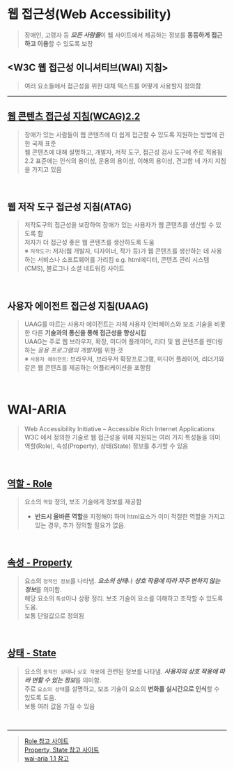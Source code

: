 
# 웹 접근성(Web Accessibility)
> 장애인, 고령자 등 ***모든 사람들***이 웹 사이트에서 제공하는 정보를 **동등하게 접근하고 이용**할 수 있도록 보장

## <W3C 웹 접근성 이니셔티브(WAI) 지침>
> 여러 요소들에서 접근성을 위한 대체 텍스트를 어떻게 사용할지 정의함
***

## [웹 콘텐츠 접근성 지침(WCAG)2.2](https://github.com/hiro961227/Dev-Docs/blob/main/Study-Docs/accessibility/WebAccessibility.md)
> 장애가 있는 사람들이 웹 콘텐츠에 더 쉽게 접근할 수 있도록 지원하는 방법에 관한 국제 표준 <br/>
> 웹 콘텐츠에 대해 설명하고, 개발자, 저작 도구, 접근성 검사 도구에 주로 적용됨 <br/>
> 2.2 표준에는 인식의 용이성, 운용의 용이성, 이해의 용이성, 견고함 네 가지 지침을 가지고 있음 <br/>

<br/>

## 웹 저작 도구 접근성 지침(ATAG)
> 저작도구의 접근성을 보장하여 장애가 있는 사용자가 웹 콘텐츠를 생산할 수 있도록 함 <br/>
> 저자가 더 접근성 좋은 웹 콘텐츠를 생산하도록 도움 <br/>
> ※ ```저작도구```: 저자(웹 개발자, 디자이너, 작가 등)가 웹 콘텐츠를 생산하는 데 사용하는 서비스나 소프트웨어를 가리킴 e.g. html에디터, 콘텐츠 관리 시스템(CMS), 블로그나 소셜 네트워킹 사이트

<br/>

## 사용자 에이전트 접근성 지침(UAAG)
> UAAG를 따르는 사용자 에이전트는 자체 사용자 인터페이스와 보조 기술을 비롯한 다른 **기술과의 통신을 통해 접근성을 향상시킴** <br/>
> UAAG는 주로 웹 브라우저, 확장, 미디어 플레이어, 리더 및 웹 콘텐츠를 렌더링하는 *응용 프로그램의 개발자*를 위한 것 <br/>
> ※ ```사용자 에이전트```: 브라우저, 브라우저 확장프로그램, 미디어 플레이어, 리더기와 같은 웹 콘텐츠를 제공하는 어플리케이션을 포함함

<br/>


# WAI-ARIA
> Web Accessibility Initiative – Accessible Rich Internet Applications <br/>
> W3C 에서 정의한 기술로 웹 접근성을 위해 지원되는 여러 가지 특성들을 의미 <br/>
> 역할(Role), 속성(Property), 상태(State) 정보를 추가할 수 있음

<br/>

## [역할 - Role](https://github.com/hiro961227/Dev-Docs/blob/main/Study-Docs/accessibility/Role.md)
> 요소의 ```역할``` 정의, 보조 기술에게 정보를 제공함 <br/>
> * **반드시 올바른 역할**을 지정해야 하며 html요소가 이미 적절한 역할을 가지고 있는 경우, 추가 정의할 필요가 없음.

<br/>

## [속성 - Property](https://github.com/hiro961227/Dev-Docs/blob/main/Study-Docs/accessibility/Property.md)
> 요소의 ```정적인 정보```를 나타냄. ***요소의 상태***나 ***상호 작용에 따라 자주 변하지 않는 정보***를 의미함. <br/>
> 해당 요소의 ```특성```이나 상황 정리. 보조 기술이 요소를 이해하고 조작할 수 있도록 도움. <br/>
> 보통 단일값으로 정의됨

<br/>

## [상태 - State](https://github.com/hiro961227/Dev-Docs/blob/main/Study-Docs/accessibility/State.md)
> 요소의 ```동적인 상태```나 ```상호 작용```에 관련된 정보를 나타냄. ***사용자의 상호 작용에 따라 변할 수 있는 정보***를 의미함. <br/>
> 주로 ```요소의 상태```를 설명하고, 보조 기술이 요소의 **변화를 실시간으로 인식**할 수 있도록 도움. <br/>
> 보통 여러 값을 가질 수 있음

<br/>

***

> [Role 참고 사이트](https://www.w3.org/TR/wai-aria/#roles_categorization) <br/>
> [Property, State 참고 사이트](https://developer.mozilla.org/en-US/docs/Web/Accessibility/ARIA/Attributes) <br/>
> [wai-aria 1.1 참고](https://www.digitala11y.com/wai-aria-1-1-cheat-sheet/)
